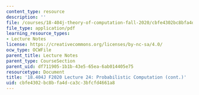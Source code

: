 ```yaml
---
content_type: resource
description: ''
file: /courses/18-404j-theory-of-computation-fall-2020/cbfe4302bc8bfa4dca3c3bfcfd4661a8_MIT18_404f20_lec24.pdf
file_type: application/pdf
learning_resource_types:
- Lecture Notes
license: https://creativecommons.org/licenses/by-nc-sa/4.0/
ocw_type: OCWFile
parent_title: Lecture Notes
parent_type: CourseSection
parent_uid: df711905-1b1b-43e5-65ea-6ab014405e75
resourcetype: Document
title: '18.404J F2020 Lecture 24: Probabilistic Computation (cont.)'
uid: cbfe4302-bc8b-fa4d-ca3c-3bfcfd4661a8
---
```


